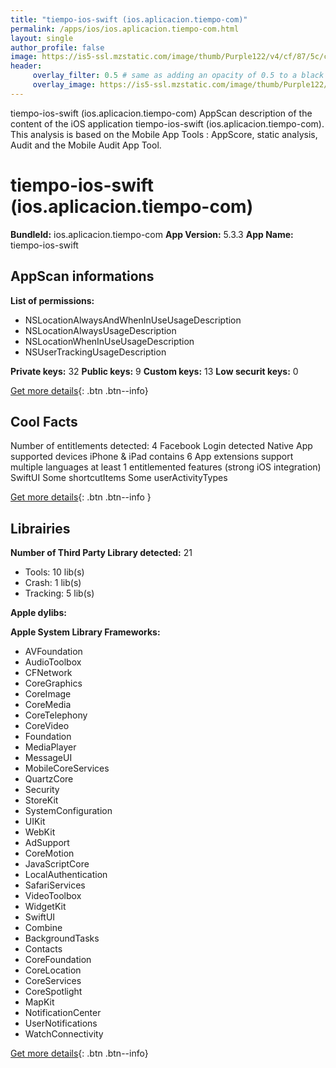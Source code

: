 ```yaml
---
title: "tiempo-ios-swift (ios.aplicacion.tiempo-com)"
permalink: /apps/ios/ios.aplicacion.tiempo-com.html
layout: single
author_profile: false
image: https://is5-ssl.mzstatic.com/image/thumb/Purple122/v4/cf/87/5c/cf875cf6-1e87-0833-3833-fc8f20926840/AppIcon-0-1x_U007emarketing-0-7-0-85-220.png/512x512bb.jpg
header: 
     overlay_filter: 0.5 # same as adding an opacity of 0.5 to a black background
     overlay_image: https://is5-ssl.mzstatic.com/image/thumb/Purple122/v4/cf/87/5c/cf875cf6-1e87-0833-3833-fc8f20926840/AppIcon-0-1x_U007emarketing-0-7-0-85-220.png/512x512bb.jpg
---
```

tiempo-ios-swift (ios.aplicacion.tiempo-com) AppScan description of the content of the iOS application tiempo-ios-swift (ios.aplicacion.tiempo-com). This analysis is based on the Mobile App Tools : AppScore, static analysis, Audit and the Mobile Audit App Tool.

# tiempo-ios-swift (ios.aplicacion.tiempo-com)

**BundleId:** ios.aplicacion.tiempo-com
**App Version:** 5.3.3
**App Name:** tiempo-ios-swift


## AppScan informations 

**List of permissions:** 
- NSLocationAlwaysAndWhenInUseUsageDescription
- NSLocationAlwaysUsageDescription
- NSLocationWhenInUseUsageDescription
- NSUserTrackingUsageDescription
  
  
**Private keys:** 32
**Public keys:** 9
**Custom keys:** 13
**Low securit keys:** 0
  
[Get more details](/pricing.html){: .btn .btn--info}

## Cool Facts

Number of entitlements detected: 4
Facebook Login detected
Native App
supported devices iPhone & iPad
contains 6 App extensions
support multiple languages
at least 1 entitlemented features (strong iOS integration)
SwiftUI
Some shortcutItems 
Some userActivityTypes
  
[Get more details](/pricing.html){: .btn .btn--info }

## Librairies 
**Number of Third Party Library detected:** 21
- Tools: 10 lib(s)
- Crash: 1 lib(s)
- Tracking: 5 lib(s)


**Apple dylibs:**


**Apple System Library Frameworks:**
- AVFoundation
- AudioToolbox
- CFNetwork
- CoreGraphics
- CoreImage
- CoreMedia
- CoreTelephony
- CoreVideo
- Foundation
- MediaPlayer
- MessageUI
- MobileCoreServices
- QuartzCore
- Security
- StoreKit
- SystemConfiguration
- UIKit
- WebKit
- AdSupport
- CoreMotion
- JavaScriptCore
- LocalAuthentication
- SafariServices
- VideoToolbox
- WidgetKit
- SwiftUI
- Combine
- BackgroundTasks
- Contacts
- CoreFoundation
- CoreLocation
- CoreServices
- CoreSpotlight
- MapKit
- NotificationCenter
- UserNotifications
- WatchConnectivity


  
[Get more details](/pricing.html){: .btn .btn--info}

